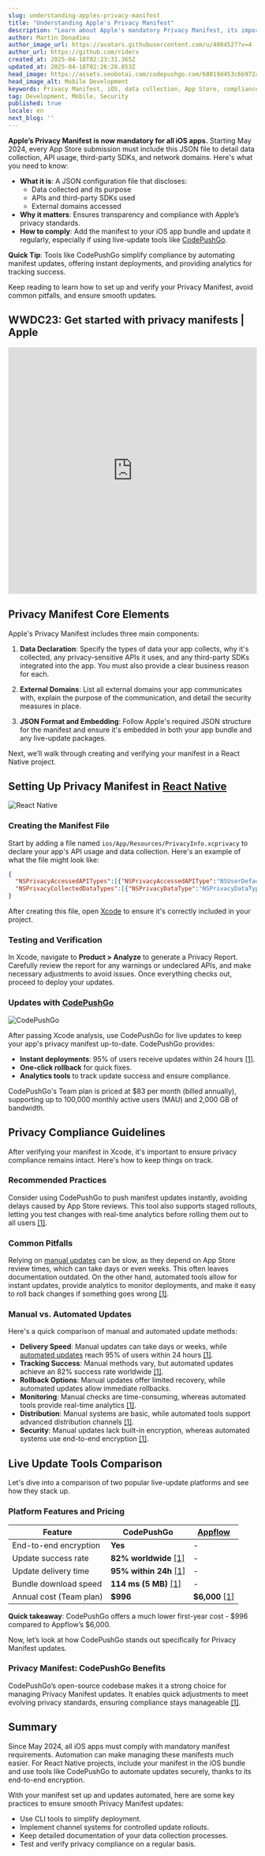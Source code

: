 ```yaml
---
slug: understanding-apples-privacy-manifest
title: "Understanding Apple's Privacy Manifest"
description: "Learn about Apple's mandatory Privacy Manifest, its importance for iOS apps, and how to comply effectively with clear guidelines."
author: Martin Donadieu
author_image_url: https://avatars.githubusercontent.com/u/4084527?v=4
author_url: https://github.com/riderx
created_at: 2025-04-18T02:23:31.365Z
updated_at: 2025-04-18T02:26:28.853Z
head_image: https://assets.seobotai.com/codepushgo.com/68019d453c6b972ab5063e92-1744943188853.jpg
head_image_alt: Mobile Development
keywords: Privacy Manifest, iOS, data collection, App Store, compliance, CodePushGo, JSON, updates
tag: Development, Mobile, Security
published: true
locale: en
next_blog: ''
---
```


**Apple’s Privacy Manifest is now mandatory for all iOS apps.** Starting May 2024, every App Store submission must include this JSON file to detail data collection, API usage, third-party SDKs, and network domains. Here's what you need to know:

-   **What it is**: A JSON configuration file that discloses:
    -   Data collected and its purpose
    -   APIs and third-party SDKs used
    -   External domains accessed
-   **Why it matters**: Ensures transparency and compliance with Apple’s privacy standards.
-   **How to comply**: Add the manifest to your iOS app bundle and update it regularly, especially if using live-update tools like [CodePushGo](https://codepushgo.com/).

**Quick Tip**: Tools like CodePushGo simplify compliance by automating manifest updates, offering instant deployments, and providing analytics for tracking success.

Keep reading to learn how to set up and verify your Privacy Manifest, avoid common pitfalls, and ensure smooth updates.

## WWDC23: Get started with privacy manifests | Apple

<iframe src="https://www.youtube.com/embed/OQMF4LDqscc" title="YouTube video player" frameborder="0" allow="accelerometer; autoplay; clipboard-write; encrypted-media; gyroscope; picture-in-picture; web-share" referrerpolicy="strict-origin-when-cross-origin" style="width: 100%; height: 500px;" allowfullscreen></iframe>

## Privacy Manifest Core Elements

Apple's Privacy Manifest includes three main components:

1.  **Data Declaration**: Specify the types of data your app collects, why it's collected, any privacy-sensitive APIs it uses, and any third-party SDKs integrated into the app. You must also provide a clear business reason for each.
    
2.  **External Domains**: List all external domains your app communicates with, explain the purpose of the communication, and detail the security measures in place.
    
3.  **JSON Format and Embedding**: Follow Apple's required JSON structure for the manifest and ensure it's embedded in both your app bundle and any live-update packages.
    

Next, we’ll walk through creating and verifying your manifest in a React Native project.

## Setting Up Privacy Manifest in [React Native](https://capacitorjs.com/)

![React Native](https://assets.seobotai.com/codepushgo.com/68019d453c6b972ab5063e92/7e137b9b90adb3934b29b03381f213c1.jpg)

### Creating the Manifest File

Start by adding a file named `ios/App/Resources/PrivacyInfo.xcprivacy` to declare your app's API usage and data collection. Here's an example of what the file might look like:

```json
{
  "NSPrivacyAccessedAPITypes":[{"NSPrivacyAccessedAPIType":"NSUserDefaults","NSPrivacyAccessedAPITypeReasons":["FE001"]}],
  "NSPrivacyCollectedDataTypes":[{"NSPrivacyDataType":"NSPrivacyDataTypeDeviceID","NSPrivacyDataReason":"Basic app functionality"}]
}
```

After creating this file, open [Xcode](https://developer.apple.com/xcode/) to ensure it's correctly included in your project.

### Testing and Verification

In Xcode, navigate to **Product > Analyze** to generate a Privacy Report. Carefully review the report for any warnings or undeclared APIs, and make necessary adjustments to avoid issues. Once everything checks out, proceed to deploy your updates.

### Updates with [CodePushGo](https://codepushgo.com/)

![CodePushGo](https://assets.seobotai.com/codepushgo.com/68019d453c6b972ab5063e92/d09851ee64a6d6c4e2e08ff1d656af11.jpg)

After passing Xcode analysis, use CodePushGo for live updates to keep your app's privacy manifest up-to-date. CodePushGo provides:

-   **Instant deployments**: 95% of users receive updates within 24 hours [\[1\]](https://codepushgo.com/).
-   **One-click rollback** for quick fixes.
-   **Analytics tools** to track update success and ensure compliance.

CodePushGo's Team plan is priced at $83 per month (billed annually), supporting up to 100,000 monthly active users (MAU) and 2,000 GB of bandwidth.

## Privacy Compliance Guidelines

After verifying your manifest in Xcode, it's important to ensure privacy compliance remains intact. Here's how to keep things on track.

### Recommended Practices

Consider using CodePushGo to push manifest updates instantly, avoiding delays caused by App Store reviews. This tool also supports staged rollouts, letting you test changes with real-time analytics before rolling them out to all users [\[1\]](https://codepushgo.com/).

### Common Pitfalls

Relying on [manual updates](https://codepushgo.com/docs/plugin/cloud-mode/manual-update/) can be slow, as they depend on App Store review times, which can take days or even weeks. This often leaves documentation outdated. On the other hand, automated tools allow for instant updates, provide analytics to monitor deployments, and make it easy to roll back changes if something goes wrong [\[1\]](https://codepushgo.com/).

### Manual vs. Automated Updates

Here's a quick comparison of manual and automated update methods:

-   **Delivery Speed**: Manual updates can take days or weeks, while [automated updates](https://codepushgo.com/docs/plugin/cloud-mode/hybrid-update/) reach 95% of users within 24 hours [\[1\]](https://codepushgo.com/).
-   **Tracking Success**: Manual methods vary, but automated updates achieve an 82% success rate worldwide [\[1\]](https://codepushgo.com/).
-   **Rollback Options**: Manual updates offer limited recovery, while automated updates allow immediate rollbacks.
-   **Monitoring**: Manual checks are time-consuming, whereas automated tools provide real-time analytics [\[1\]](https://codepushgo.com/).
-   **Distribution**: Manual systems are basic, while automated tools support advanced distribution channels [\[1\]](https://codepushgo.com/).
-   **Security**: Manual updates lack built-in encryption, whereas automated systems use end-to-end encryption [\[1\]](https://codepushgo.com/).

## Live Update Tools Comparison

Let's dive into a comparison of two popular live-update platforms and see how they stack up.

### Platform Features and Pricing

| Feature | CodePushGo | [Appflow](https://ionic.io/appflow/) |
| --- | --- | --- |
| End-to-end encryption | **Yes** | \-  |
| Update success rate | **82% worldwide** [\[1\]](https://codepushgo.com/) | \-  |
| Update delivery time | **95% within 24h** [\[1\]](https://codepushgo.com/) | \-  |
| Bundle download speed | **114 ms (5 MB)** [\[1\]](https://codepushgo.com/) | \-  |
| Annual cost (Team plan) | **$996** | **$6,000** [\[1\]](https://codepushgo.com/) |

**Quick takeaway**: CodePushGo offers a much lower first-year cost - $996 compared to Appflow’s $6,000.

Now, let’s look at how CodePushGo stands out specifically for Privacy Manifest updates.

### Privacy Manifest: CodePushGo Benefits

CodePushGo’s open-source codebase makes it a strong choice for managing Privacy Manifest updates. It enables quick adjustments to meet evolving privacy standards, ensuring compliance stays manageable [\[1\]](https://codepushgo.com/).

## Summary

Since May 2024, all iOS apps must comply with mandatory manifest requirements. Automation can make managing these manifests much easier. For React Native projects, include your manifest in the iOS bundle and use tools like CodePushGo to automate updates securely, thanks to its end-to-end encryption.

With your manifest set up and updates automated, here are some key practices to ensure smooth Privacy Manifest updates:

-   Use CLI tools to simplify deployment.
-   Implement channel systems for controlled update rollouts.
-   Keep detailed documentation of your data collection processes.
-   Test and verify privacy compliance on a regular basis.